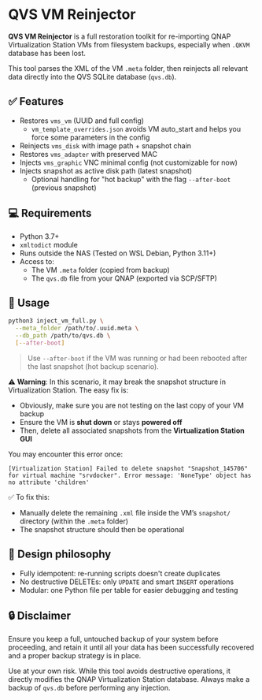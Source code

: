 # QVS VM Reinjector

**QVS VM Reinjector** is a full restoration toolkit for re-importing QNAP Virtualization Station VMs from filesystem backups, especially when `.QKVM` database has been lost.

This tool parses the XML of the VM `.meta` folder, then reinjects all relevant data directly into the QVS SQLite database (`qvs.db`).

## ✅ Features

- Restores `vms_vm` (UUID and full config)
  - `vm_template_overrides.json` avoids VM auto_start and helps you force some parameters in the config
- Reinjects `vms_disk` with image path + snapshot chain
- Restores `vms_adapter` with preserved MAC
- Injects `vms_graphic` VNC minimal config (not customizable for now)
- Injects snapshot as active disk path (latest snapshot)
  - Optional handling for "hot backup" with the flag `--after-boot` (previous snapshot)

## 💻 Requirements

- Python 3.7+
- `xmltodict` module
- Runs outside the NAS (Tested on WSL Debian, Python 3.11+)
- Access to:
  - The VM `.meta` folder (copied from backup)
  - The `qvs.db` file from your QNAP (exported via SCP/SFTP)

## 🚀 Usage

```bash
python3 inject_vm_full.py \
  --meta_folder /path/to/.uuid.meta \
  --db_path /path/to/qvs.db \
  [--after-boot]
```

> Use `--after-boot` if the VM was running or had been rebooted after the last snapshot (hot backup scenario).

⚠️ **Warning**: In this scenario, it may break the snapshot structure in Virtualization Station. The easy fix is:
- Obviously, make sure you are not testing on the last copy of your VM backup
- Ensure the VM is **shut down** or stays **powered off**
- Then, delete all associated snapshots from the **Virtualization Station GUI**

You may encounter this error once:

```
[Virtualization Station] Failed to delete snapshot "Snapshot_145706" for virtual machine "srvdocker". Error message: 'NoneType' object has no attribute 'children'
```

✅ To fix this:
- Manually delete the remaining `.xml` file inside the VM’s `snapshot/` directory (within the `.meta` folder)
- The snapshot structure should then be operational

## 🧠 Design philosophy

- Fully idempotent: re-running scripts doesn't create duplicates
- No destructive DELETEs: only `UPDATE` and smart `INSERT` operations
- Modular: one Python file per table for easier debugging and testing

## 🔒 Disclaimer

Ensure you keep a full, untouched backup of your system before proceeding, and retain it until all your data has been successfully recovered and a proper backup strategy is in place.

Use at your own risk. While this tool avoids destructive operations, it directly modifies the QNAP Virtualization Station database. Always make a backup of `qvs.db` before performing any injection.